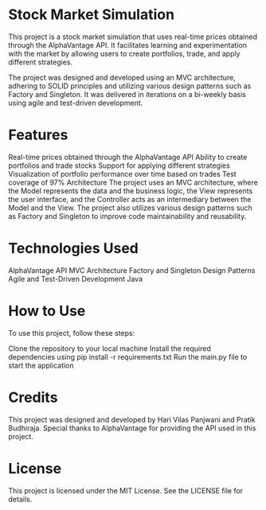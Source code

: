 # Stock Market Simulation
This project is a stock market simulation that uses real-time prices obtained through the AlphaVantage API. It facilitates learning and experimentation with the market by allowing users to create portfolios, trade, and apply different strategies.

The project was designed and developed using an MVC architecture, adhering to SOLID principles and utilizing various design patterns such as Factory and Singleton. It was delivered in iterations on a bi-weekly basis using agile and test-driven development.

# Features
Real-time prices obtained through the AlphaVantage API
Ability to create portfolios and trade stocks
Support for applying different strategies
Visualization of portfolio performance over time based on trades
Test coverage of 97%
Architecture
The project uses an MVC architecture, where the Model represents the data and the business logic, the View represents the user interface, and the Controller acts as an intermediary between the Model and the View. The project also utilizes various design patterns such as Factory and Singleton to improve code maintainability and reusability.

# Technologies Used
AlphaVantage API
MVC Architecture
Factory and Singleton Design Patterns
Agile and Test-Driven Development
Java

# How to Use
To use this project, follow these steps:

Clone the repository to your local machine
Install the required dependencies using pip install -r requirements.txt
Run the main.py file to start the application

# Credits
This project was designed and developed by Hari Vilas Panjwani and Pratik Budhiraja. Special thanks to AlphaVantage for providing the API used in this project.

# License
This project is licensed under the MIT License. See the LICENSE file for details.
